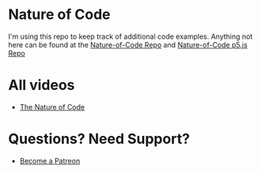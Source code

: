 # Nature of Code

I'm using this repo to keep track of additional code examples. Anything not here can be found at the [Nature-of-Code Repo](https://github.com/shiffman/The-Nature-of-Code-Examples) and [Nature-of-Code p5.js Repo](https://github.com/shiffman/The-Nature-of-Code-Examples-p5.js)

# All videos
* [The Nature of Code](https://www.youtube.com/thecodingtrain//playlists?view=50&shelf_id=6&sort=dd "The Nature of Code - Youtube")

# Questions? Need Support?
* [Become a Patreon](http://patreon.com/codingtrain "Coding Train - Patreon")
